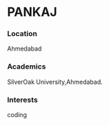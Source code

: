 # PANKAJ 

### Location

Ahmedabad

### Academics

SilverOak University,Ahmedabad.

### Interests

coding 

